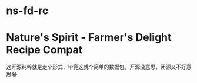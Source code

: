 # ns-fd-rc
# Nature's Spirit - Farmer's Delight Recipe Compat
这开源纯粹就是走个形式，毕竟这就个简单的数据包，开源没意思，闭源又不好意思😂
